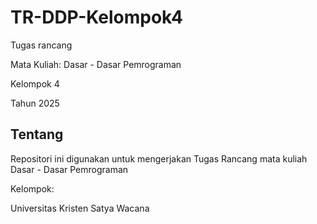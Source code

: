 # TR-DDP-Kelompok4

Tugas rancang 

Mata Kuliah: Dasar - Dasar Pemrograman 

Kelompok 4

Tahun 2025

Tentang
-
Repositori ini digunakan untuk mengerjakan Tugas Rancang mata kuliah Dasar - Dasar Pemrograman

Kelompok:

Universitas Kristen Satya Wacana
